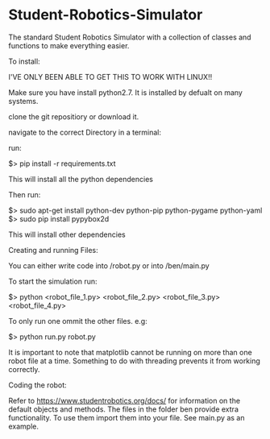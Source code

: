 # Student-Robotics-Simulator
The standard Student Robotics Simulator with a collection of classes and functions to make everything easier.

To install:

I'VE ONLY BEEN ABLE TO GET THIS TO WORK WITH LINUX!!

Make sure you have install python2.7. It is installed by defualt on many systems.

clone the git repositiory or download it.

navigate to the correct Directory in a terminal:


run:

$> pip install -r requirements.txt

This will install all the python dependencies

Then run:

$> sudo apt-get install python-dev python-pip python-pygame python-yaml
$> sudo pip install pypybox2d

This will install other dependencies


Creating and running Files:

You can either write code into /robot.py or into /ben/main.py

To start the simulation run:

$> python <robot_file_1.py> <robot_file_2.py> <robot_file_3.py> <robot_file_4.py>

To only run one ommit the other files. e.g:

$> python run.py robot.py

It is important to note that matplotlib cannot be running on more than one robot file at a time. Something to do with threading prevents it from working correctly.

Coding the robot:

Refer to https://www.studentrobotics.org/docs/ for information on the default objects and methods.
The files in the folder ben provide extra functionality. To use them import them into your file. See main.py as an example.



